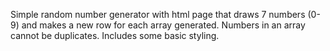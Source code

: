 Simple random number generator with html page that draws 7 numbers (0-9) and makes a new row for each array generated.
Numbers in an array cannot be duplicates. Includes some basic styling.
